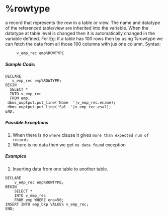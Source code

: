 # %rowtype
  a record that represents the row in a table or view. The name and datatype 
  of the referenced table/view are inherited into the variable.
  When the datatype at table level is changed then it is automatically
  changed in the variable defined.
  For Eg: if a table has 100 rows then by using %rowtype we can fetch the data
  from all those 100 columns with jus one column.
  Syntax:
  
   ```plsql 
        v_emp_rec emp%ROWTYPE
   ```
  ##### Sample Code:

  ```plsql
 DECLARE
     v_emp_rec emp%ROWTYPE;
 BEGIN
    SELECT *
    INTO v_emp_rec
    FROM emp;
   dbms_ouptput.put_line('Name  '|v_emp_rec.ename);
   dbms_ouptput.put_line('Sal  '|v_emp_rec.esal);
END;
```

##### Possible Exceptions

1. When there is no `where` clause it gives `more than expected num of records`
2. Where is no data then  we get `no data found` exception

##### Examples
1. Inserting data from one table to another table.

``` plsql
DECLARE
    v_emp_rec emp%ROWTYPE;
BEGIN
    SELECT *
    INTO v_emp_rec
    FROM emp WHERE eno=50;
INSERT INTO emp_bkp VALUES v_emp_rec;
END;
```



